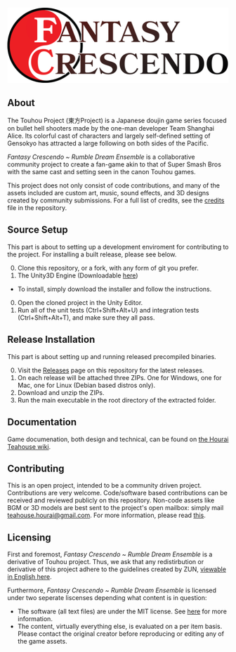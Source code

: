 ![logo](./Assets/Static/Sprites/logo.png)

## About
The Touhou Project (東方Project) is a Japanese doujin game series focused on bullet hell shooters made by the one-man developer Team Shanghai Alice. Its colorful cast of characters and largely self-defined setting of Gensokyo has attracted a large following on both sides of the Pacific.

*Fantasy Crescendo ~ Rumble Dream Ensemble* is a collaborative community project to create a fan-game akin to that of Super Smash Bros with the same cast and setting seen in the canon Touhou games.

This project does not only consist of code contributions, and many of the assets included are custom art, music, sound effects, and 3D designs created by community submissions. For a full list of credits, see the [credits](./CREDITS.md) file in the repository.

## Source Setup
This part is about to setting up a development enviroment for contributing to the project. For installing a built release, please see below.

0. Clone this repository, or a fork, with any form of git you prefer.
0. The Unity3D Engine (Downloadable [here](https://unity3d.com/get-unity/download))
  * To install, simply download the installer and follow the instructions.
0. Open the cloned project in the Unity Editor.
0. Run all of the unit tests (Ctrl+Shift+Alt+U) and integration tests (Ctrl+Shift+Alt+T), and make sure they all pass.

## Release Installation
This part is about setting up and running released precompiled binaries.

0. Visit the [Releases](https://github.com/HouraiTeahouse/FantasyCrescendo/releases) page on this repository for the latest releases.
0. On each release will be attached three ZIPs. One for Windows, one for Mac, one for Linux (Debian based distros only).
0. Download and unzip the ZIPs.
0. Run the main executable in the root directory of the extracted folder.

## Documentation
Game documenation, both design and technical, can be found on [the Hourai Teahouse wiki](https://wiki.houraiteahouse.net).

## Contributing
This is an open project, intended to be a community driven project. Contributions are very welcome. Code/software based contributions can be received and reviewed publicly on this repository. Non-code assets like BGM or 3D models are best sent to the project's open mailbox: simply mail teahouse.hourai@gmail.com. For more information, please read [this](./CONTRIBUTING.md).

## Licensing
First and foremost, *Fantasy Crescendo ~ Rumble Dream Ensemble* is a derivative of Touhou project. Thus, we ask that any redistirbution or derivative of this project adhere to the guidelines created by ZUN, [viewable in English here](http://en.touhouwiki.net/wiki/Touhou_Wiki:Copyrights). 

Furthermore, *Fantasy Crescendo ~ Rumble Dream Ensemble* is licensed under two seperate liscenses depending what content is in question:  
- The software (all text files) are under the MIT license. See [here](./LICENSE) for more information.
- The content, virtually everything else, is evaluated on a per item basis. Please contact the original creator before reproducing or editing any of the game assets.
